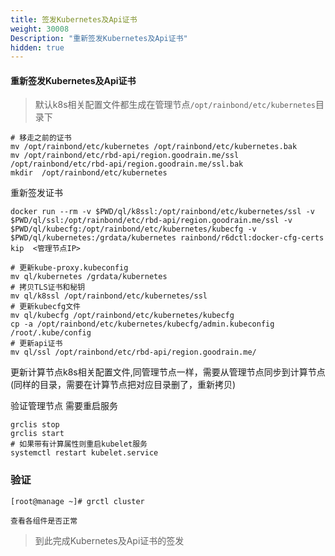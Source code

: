 ```yaml
---
title: 签发Kubernetes及Api证书
weight: 30008
Description: "重新签发Kubernetes及Api证书"
hidden: true
---
```


#### 重新签发Kubernetes及Api证书

> 默认k8s相关配置文件都生成在管理节点`/opt/rainbond/etc/kubernetes`目录下

```
# 移走之前的证书
mv /opt/rainbond/etc/kubernetes /opt/rainbond/etc/kubernetes.bak
mv /opt/rainbond/etc/rbd-api/region.goodrain.me/ssl  /opt/rainbond/etc/rbd-api/region.goodrain.me/ssl.bak
mkdir  /opt/rainbond/etc/kubernetes

```
重新签发证书

```
docker run --rm -v $PWD/ql/k8ssl:/opt/rainbond/etc/kubernetes/ssl -v $PWD/ql/ssl:/opt/rainbond/etc/rbd-api/region.goodrain.me/ssl -v $PWD/ql/kubecfg:/opt/rainbond/etc/kubernetes/kubecfg -v $PWD/ql/kubernetes:/grdata/kubernetes rainbond/r6dctl:docker-cfg-certs kip  <管理节点IP>
```

```
# 更新kube-proxy.kubeconfig
mv ql/kubernetes /grdata/kubernetes
# 拷贝TLS证书和秘钥  
mv ql/k8ssl /opt/rainbond/etc/kubernetes/ssl
# 更新kubecfg文件  
mv ql/kubecfg /opt/rainbond/etc/kubernetes/kubecfg
cp -a /opt/rainbond/etc/kubernetes/kubecfg/admin.kubeconfig /root/.kube/config
# 更新api证书
mv ql/ssl /opt/rainbond/etc/rbd-api/region.goodrain.me/
```

更新计算节点k8s相关配置文件,同管理节点一样，需要从管理节点同步到计算节点(同样的目录，需要在计算节点把对应目录删了，重新拷贝)

验证管理节点
需要重启服务

```
grclis stop
grclis start
# 如果带有计算属性则重启kubelet服务
systemctl restart kubelet.service
```

### 验证

```
[root@manage ~]# grctl cluster

查看各组件是否正常

```

> 到此完成Kubernetes及Api证书的签发
